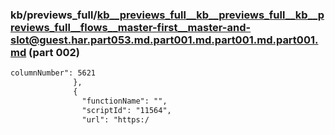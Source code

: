 ### kb/previews_full/kb__previews_full__kb__previews_full__kb__previews_full__flows__master-first__master-and-slot@guest.har.part053.md.part001.md.part001.md.part001.md (part 002)

```md
columnNumber": 5621
              },
              {
                "functionName": "",
                "scriptId": "11564",
                "url": "https:/
```

```
